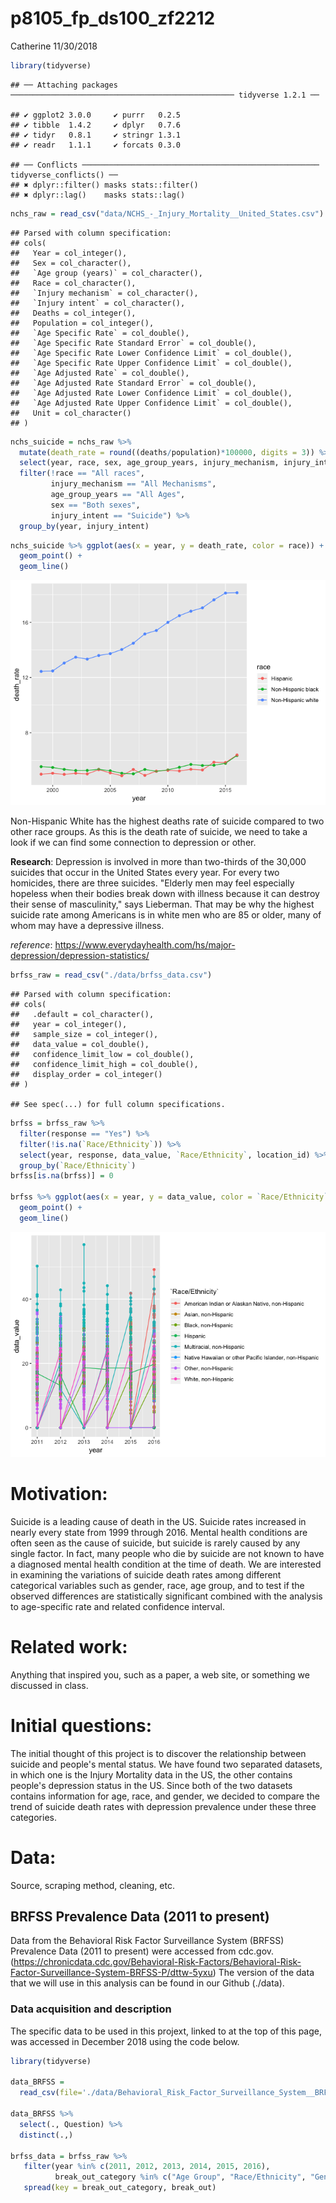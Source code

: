p8105\_fp\_ds100\_zf2212
================
Catherine
11/30/2018

``` r
library(tidyverse)
```

    ## ── Attaching packages ────────────────────────────────────────────────── tidyverse 1.2.1 ──

    ## ✔ ggplot2 3.0.0     ✔ purrr   0.2.5
    ## ✔ tibble  1.4.2     ✔ dplyr   0.7.6
    ## ✔ tidyr   0.8.1     ✔ stringr 1.3.1
    ## ✔ readr   1.1.1     ✔ forcats 0.3.0

    ## ── Conflicts ───────────────────────────────────────────────────── tidyverse_conflicts() ──
    ## ✖ dplyr::filter() masks stats::filter()
    ## ✖ dplyr::lag()    masks stats::lag()

``` r
nchs_raw = read_csv("data/NCHS_-_Injury_Mortality__United_States.csv") %>% janitor::clean_names()
```

    ## Parsed with column specification:
    ## cols(
    ##   Year = col_integer(),
    ##   Sex = col_character(),
    ##   `Age group (years)` = col_character(),
    ##   Race = col_character(),
    ##   `Injury mechanism` = col_character(),
    ##   `Injury intent` = col_character(),
    ##   Deaths = col_integer(),
    ##   Population = col_integer(),
    ##   `Age Specific Rate` = col_double(),
    ##   `Age Specific Rate Standard Error` = col_double(),
    ##   `Age Specific Rate Lower Confidence Limit` = col_double(),
    ##   `Age Specific Rate Upper Confidence Limit` = col_double(),
    ##   `Age Adjusted Rate` = col_double(),
    ##   `Age Adjusted Rate Standard Error` = col_double(),
    ##   `Age Adjusted Rate Lower Confidence Limit` = col_double(),
    ##   `Age Adjusted Rate Upper Confidence Limit` = col_double(),
    ##   Unit = col_character()
    ## )

``` r
nchs_suicide = nchs_raw %>% 
  mutate(death_rate = round((deaths/population)*100000, digits = 3)) %>% 
  select(year, race, sex, age_group_years, injury_mechanism, injury_intent, death_rate) %>%
  filter(!race == "All races",
         injury_mechanism == "All Mechanisms",
         age_group_years == "All Ages",
         sex == "Both sexes",
         injury_intent == "Suicide") %>% 
  group_by(year, injury_intent) 
```

``` r
nchs_suicide %>% ggplot(aes(x = year, y = death_rate, color = race)) +
  geom_point() +
  geom_line()
```

![](p8105_fp_ds100_zf2212_files/figure-markdown_github/plot-1.png)

Non-Hispanic White has the highest deaths rate of suicide compared to two other race groups. As this is the death rate of suicide, we need to take a look if we can find some connection to depression or other.

**Research**: Depression is involved in more than two-thirds of the 30,000 suicides that occur in the United States every year. For every two homicides, there are three suicides. "Elderly men may feel especially hopeless when their bodies break down with illness because it can destroy their sense of masculinity," says Lieberman. That may be why the highest suicide rate among Americans is in white men who are 85 or older, many of whom may have a depressive illness.

*reference*: <https://www.everydayhealth.com/hs/major-depression/depression-statistics/>

``` r
brfss_raw = read_csv("./data/brfss_data.csv")
```

    ## Parsed with column specification:
    ## cols(
    ##   .default = col_character(),
    ##   year = col_integer(),
    ##   sample_size = col_integer(),
    ##   data_value = col_double(),
    ##   confidence_limit_low = col_double(),
    ##   confidence_limit_high = col_double(),
    ##   display_order = col_integer()
    ## )

    ## See spec(...) for full column specifications.

``` r
brfss = brfss_raw %>% 
  filter(response == "Yes") %>%
  filter(!is.na(`Race/Ethnicity`)) %>% 
  select(year, response, data_value, `Race/Ethnicity`, location_id) %>% 
  group_by(`Race/Ethnicity`)
brfss[is.na(brfss)] = 0

brfss %>% ggplot(aes(x = year, y = data_value, color = `Race/Ethnicity`)) + 
  geom_point() +
  geom_line() 
```

![](p8105_fp_ds100_zf2212_files/figure-markdown_github/unnamed-chunk-1-1.png)

Motivation:
===========

Suicide is a leading cause of death in the US. Suicide rates increased in nearly every state from 1999 through 2016. Mental health conditions are often seen as the cause of suicide, but suicide is rarely caused by any single factor. In fact, many people who die by suicide are not known to have a diagnosed mental health condition at the time of death. We are interested in examining the variations of suicide death rates among different categorical variables such as gender, race, age group, and to test if the observed differences are statistically significant combined with the analysis to age-specific rate and related confidence interval.

Related work:
=============

Anything that inspired you, such as a paper, a web site, or something we discussed in class.

Initial questions:
==================

The initial thought of this project is to discover the relationship between suicide and people's mental status. We have found two separated datasets, in which one is the Injury Mortality data in the US, the other contains people's depression status in the US. Since both of the two datasets contains information for age, race, and gender, we decided to compare the trend of suicide death rates with depression prevalence under these three categories.

Data:
=====

Source, scraping method, cleaning, etc.

BRFSS Prevalence Data (2011 to present)
---------------------------------------

Data from the Behavioral Risk Factor Surveillance System (BRFSS) Prevalence Data (2011 to present) were accessed from cdc.gov.(<https://chronicdata.cdc.gov/Behavioral-Risk-Factors/Behavioral-Risk-Factor-Surveillance-System-BRFSS-P/dttw-5yxu>) The version of the data that we will use in this analysis can be found in our Github (./data).

### Data acquisition and description

The specific data to be used in this projext, linked to at the top of this page, was accessed in December 2018 using the code below.

``` r
library(tidyverse)

data_BRFSS = 
  read_csv(file='./data/Behavioral_Risk_Factor_Surveillance_System__BRFSS__Prevalence_Data__2011_to_present_.csv')

data_BRFSS %>% 
  select(., Question) %>%
  distinct(.,)

brfss_data = brfss_raw %>% 
   filter(year %in% c(2011, 2012, 2013, 2014, 2015, 2016),
          break_out_category %in% c("Age Group", "Race/Ethnicity", "Gender")) %>% 
   spread(key = break_out_category, break_out)
```
